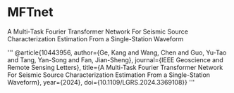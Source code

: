 # MFTnet
A Multi-Task Fourier Transformer Network For Seismic Source Characterization Estimation From a Single-Station Waveform

'''
@article{10443956,
  author={Ge, Kang and Wang, Chen and Guo, Yu-Tao and Tang, Yan-Song and Fan, Jian-Sheng},
  journal={IEEE Geoscience and Remote Sensing Letters}, 
  title={A Multi-Task Fourier Transformer Network For Seismic Source Characterization Estimation From a Single-Station Waveform}, 
  year={2024},
  doi={10.1109/LGRS.2024.3369108}}
'''
